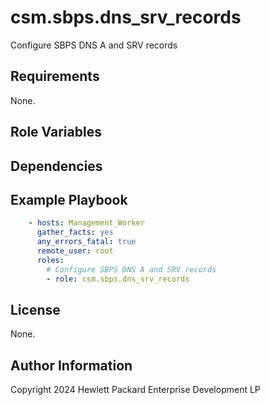 csm.sbps.dns_srv_records
========================

Configure SBPS DNS A and SRV records

Requirements
------------

None.

Role Variables
--------------

Dependencies
------------

Example Playbook
----------------

```yaml
    - hosts: Management_Worker
      gather_facts: yes
      any_errors_fatal: true
      remote_user: root
      roles:
        # Configure SBPS DNS A and SRV records
        - role: csm.sbps.dns_srv_records
```

License
-------
None.

Author Information
------------------

Copyright 2024 Hewlett Packard Enterprise Development LP

